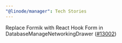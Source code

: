 ```yaml
---
"@linode/manager": Tech Stories
---
```


Replace Formik with React Hook Form in DatabaseManageNetworkingDrawer ([#13002](https://github.com/linode/manager/pull/13002))
